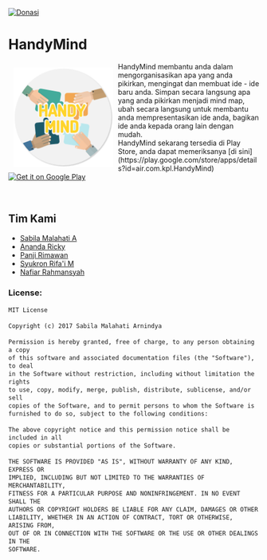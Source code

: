 [![Donasi](https://img.shields.io/badge/donate-paypal-blue.svg)](https://www.paypal.me/HoraApps)
# HandyMind
<img src="/app/src/main/res/mipmap-xxxhdpi/ic_launcher_round.png" align="left" width="200" hspace="10" vspace="10">
HandyMind membantu anda dalam mengorganisasikan apa yang anda pikirkan, mengingat dan membuat ide - ide baru anda. Simpan secara langsung apa yang anda pikirkan menjadi mind map, ubah secara langsung untuk membantu anda mempresentasikan ide anda, bagikan ide  anda kepada orang lain dengan mudah.</br>
HandyMind sekarang tersedia di Play Store, anda dapat memeriksanya [di sini](https://play.google.com/store/apps/details?id=air.com.kpl.HandyMind)</br>

<div style="display:flex;" >
<a href="https://play.google.com/store/apps/details?id=air.com.EXswap.Mindomo">
    <img alt="Get it on Google Play"
        height="80"
        src="https://play.google.com/intl/en_us/badges/images/generic/en_badge_web_generic.png" />
</a>
</div>
</br></br>

Tim Kami
---
- [Sabila Malahati A](https://github.com/bellaarnindya)
- [Ananda Ricky](https://github.com/nandaricky)
- [Panji Rimawan](https://github.com/njiipanji)
- [Syukron Rifa'i M](https://github.com/syukronrm)
- [Nafiar Rahmansyah](https://github.com/nafiar)

### License: 
	MIT License

	Copyright (c) 2017 Sabila Malahati Arnindya

	Permission is hereby granted, free of charge, to any person obtaining a copy
	of this software and associated documentation files (the "Software"), to deal
	in the Software without restriction, including without limitation the rights
	to use, copy, modify, merge, publish, distribute, sublicense, and/or sell
	copies of the Software, and to permit persons to whom the Software is
	furnished to do so, subject to the following conditions:

	The above copyright notice and this permission notice shall be included in all
	copies or substantial portions of the Software.

	THE SOFTWARE IS PROVIDED "AS IS", WITHOUT WARRANTY OF ANY KIND, EXPRESS OR
	IMPLIED, INCLUDING BUT NOT LIMITED TO THE WARRANTIES OF MERCHANTABILITY,
	FITNESS FOR A PARTICULAR PURPOSE AND NONINFRINGEMENT. IN NO EVENT SHALL THE
	AUTHORS OR COPYRIGHT HOLDERS BE LIABLE FOR ANY CLAIM, DAMAGES OR OTHER
	LIABILITY, WHETHER IN AN ACTION OF CONTRACT, TORT OR OTHERWISE, ARISING FROM,
	OUT OF OR IN CONNECTION WITH THE SOFTWARE OR THE USE OR OTHER DEALINGS IN THE
	SOFTWARE.
